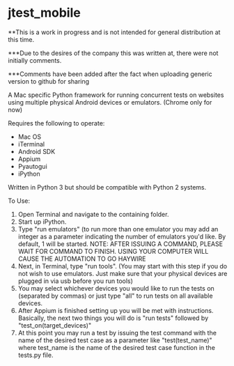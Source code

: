 # jtest_mobile
**This is a work in progress and is not intended for general distribution at this time.

***Due to the desires of the company this was written at, there were not initially comments.

***Comments have been added after the fact when uploading generic version to github for sharing






A Mac specific Python framework for running concurrent tests on websites using multiple physical Android devices or emulators. (Chrome only for now)

Requires the following to operate:
- Mac OS
- iTerminal
- Android SDK
- Appium
- Pyautogui
- iPython

Written in Python 3 but should be compatible with Python 2 systems.

To Use:
1. Open Terminal and navigate to the containing folder.
2. Start up iPython.
3. Type "run emulators" (to run more than one emulator you may add an integer as a parameter indicating the number of emulators you'd like. By default, 1 will be started.
NOTE: AFTER ISSUING A COMMAND, PLEASE WAIT FOR COMMAND TO FINISH. USING YOUR COMPUTER WILL CAUSE THE AUTOMATION TO GO HAYWIRE
4. Next, in Terminal, type "run tools". (You may start with this step if you do not wish to use emulators. Just make sure that your physical devices are plugged in via usb before you run tools)
5. You may select whichever devices you would like to run the tests on (separated by commas) or just type "all" to run tests on all available devices.
6. After Appium is finished setting up you will be met with instructions. Basically, the next two things you will do is "run tests" followed by "test_on(target_devices)"
7. At this point you may run a test by issuing the test command with the name of the desired test case as a parameter like "test(test_name)" where test_name is the name of the desired test case function in the tests.py file.
